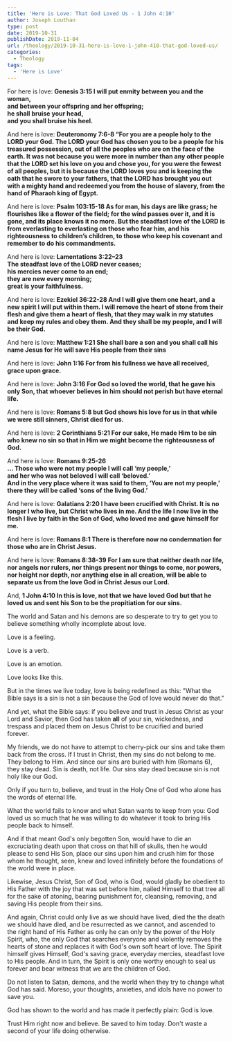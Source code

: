 ```yaml
---
title: 'Here is Love: That God Loved Us - 1 John 4:10'
author: Joseph Louthan
type: post
date: 2019-10-31
publishDate: 2019-11-04
url: /theology/2019-10-31-here-is-love-1-john-410-that-god-loved-us/
categories:
  - Theology
tags:
  - 'Here is Love'
---
```

For here is love: **Genesis 3:15 I will put enmity between you and the woman,**  
**and between your offspring and her offspring;**  
**he shall bruise your head,**  
**and you shall bruise his heel.** 

And here is love: **Deuteronomy 7:6-8 “For you are a people holy to the LORD your God. The LORD your God has chosen you to be a people for his treasured possession, out of all the peoples who are on the face of the earth. It was not because you were more in number than any other people that the LORD set his love on you and chose you, for you were the fewest of all peoples, but it is because the LORD loves you and is keeping the oath that he swore to your fathers, that the LORD has brought you out with a mighty hand and redeemed you from the house of slavery, from the hand of Pharaoh king of Egypt.**

And here is love: **Psalm 103:15-18 As for man, his days are like grass; he flourishes like a flower of the field; for the wind passes over it, and it is gone, and its place knows it no more. But the steadfast love of the LORD is from everlasting to everlasting on those who fear him, and his righteousness to children’s children, to those who keep his covenant and remember to do his commandments.**

And here is love: **Lamentations 3:22–23**  
    **The steadfast love of the LORD never ceases;**  
        **his mercies never come to an end;**  
    **they are new every morning;**  
        **great is your faithfulness.**

And here is love: **Ezekiel 36:22-28 And I will give them one heart, and a new spirit I will put within them. I will remove the heart of stone from their flesh and give them a heart of flesh, that they may walk in my statutes and keep my rules and obey them. And they shall be my people, and I will be their God.**

And here is love: **Matthew 1:21 She shall bare a son and you shall call his name Jesus for He will save His people from their sins**

And here is love: **John 1:16 For from his fullness we have all received, grace upon grace.**

And here is love: **John 3:16 For God so loved the world, that he gave his only Son, that whoever believes in him should not perish but have eternal life.**

And here is love: **Romans 5:8 but God shows his love for us in that while we were still sinners, Christ died for us.**

And here is love: **2 Corinthians 5:21 For our sake, He made Him to be sin who knew no sin so that in Him we might become the righteousness of God.**

And here is love: **Romans 9:25-26**   
**… Those who were not my people I will call ‘my people,’**  
**and her who was not beloved I will call ‘beloved.’**  
**And in the very place where it was said to them, ‘You are not my people,’**  
**there they will be called ‘sons of the living God.’**

And here is love: **Galatians 2:20 I have been crucified with Christ. It is no longer I who live, but Christ who lives in me. And the life I now live in the flesh I live by faith in the Son of God, who loved me and gave himself for me.**

And here is love: **Romans 8:1 There is therefore now no condemnation for those who are in Christ Jesus.**

And here is love: **Romans 8:38-39 For I am sure that neither death nor life, nor angels nor rulers, nor things present nor things to come, nor powers, nor height nor depth, nor anything else in all creation, will be able to separate us from the love God in Christ Jesus our Lord.**

And, **1 John 4:10 In this is love, not that we have loved God but that he loved us and sent his Son to be the propitiation for our sins.**

The world and Satan and his demons are so desperate to try to get you to believe something wholly incomplete about love.

Love is a feeling.

Love is a verb.

Love is an emotion.

Love looks like this.

But in the times we live today, love is being redefined as this: "What the Bible says is a sin is not a sin because the God of love would never do that."

And yet, what the Bible says: if you believe and trust in Jesus Christ as your Lord and Savior, then God has taken **all** of your sin, wickedness, and trespass and placed them on Jesus Christ to be crucified and buried forever.

My friends, we do not have to attempt to cherry-pick our sins and take them back from the cross. If I trust in Christ, then my sins do not belong to me. They belong to Him. And since our sins are buried with him (Romans 6), they stay dead. Sin is death, not life. Our sins stay dead because sin is not holy like our God.

Only if you turn to, believe, and trust in the Holy One of God who alone has the words of eternal life.

What the world fails to know and what Satan wants to keep from you: God loved us so much that he was willing to do whatever it took to bring His people back to himself.

And if that meant God's only begotten Son, would have to die an excruciating death upon that cross on that hill of skulls, then he would please to send His Son, place our sins upon him and crush him for those whom he thought, seen, knew and loved infinitely before the foundations of the world were in place.

Likewise, Jesus Christ, Son of God, who is God, would gladly be obedient to His Father with the joy that was set before him, nailed Himself to that tree all for the sake of atoning, bearing punishment for, cleansing, removing, and saving His people from their sins.

And again, Christ could only live as we should have lived, died the the death we should have died, and be resurrected as we cannot, and ascended to the right hand of His Father as only he can only by the power of the Holy Spirit, who, the only God that searches everyone and violently removes the hearts of stone and replaces it with God's own soft heart of love.  The Spirit himself gives Himself, God's saving grace, everyday mercies, steadfast love to His people.  And in turn, the Spirit is only one worthy enough to seal us forever and bear witness that we are the children of God.

Do not listen to Satan, demons, and the world when they try to change what God has said. Moreso, your thoughts, anxieties, and idols have no power to save you. 

God has shown to the world and has made it perfectly plain: God is love.

Trust Him right now and believe. Be saved to him today. Don't waste a second of your life doing otherwise.